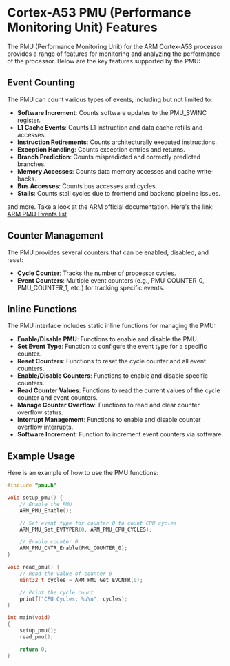# Cortex-A53 PMU (Performance Monitoring Unit) Features

The PMU (Performance Monitoring Unit) for the ARM Cortex-A53 processor provides a range of features for monitoring and analyzing the performance of the processor. Below are the key features supported by the PMU:

## Event Counting

The PMU can count various types of events, including but not limited to:
- **Software Increment**: Counts software updates to the PMU_SWINC register.
- **L1 Cache Events**: Counts L1 instruction and data cache refills and accesses.
- **Instruction Retirements**: Counts architecturally executed instructions.
- **Exception Handling**: Counts exception entries and returns.
- **Branch Prediction**: Counts mispredicted and correctly predicted branches.
- **Memory Accesses**: Counts data memory accesses and cache write-backs.
- **Bus Accesses**: Counts bus accesses and cycles.
- **Stalls**: Counts stall cycles due to frontend and backend pipeline issues.

and more. Take a look at the ARM official documentation. Here's the link:
[ARM PMU Events list](https://developer.arm.com/documentation/ddi0500/j/Performance-Monitor-Unit/Events)

## Counter Management

The PMU provides several counters that can be enabled, disabled, and reset:
- **Cycle Counter**: Tracks the number of processor cycles.
- **Event Counters**: Multiple event counters (e.g., PMU_COUNTER_0, PMU_COUNTER_1, etc.) for tracking specific events.

## Inline Functions

The PMU interface includes static inline functions for managing the PMU:
- **Enable/Disable PMU**: Functions to enable and disable the PMU.
- **Set Event Type**: Function to configure the event type for a specific counter.
- **Reset Counters**: Functions to reset the cycle counter and all event counters.
- **Enable/Disable Counters**: Functions to enable and disable specific counters.
- **Read Counter Values**: Functions to read the current values of the cycle counter and event counters.
- **Manage Counter Overflow**: Functions to read and clear counter overflow status.
- **Interrupt Management**: Functions to enable and disable counter overflow interrupts.
- **Software Increment**: Function to increment event counters via software.

## Example Usage

Here is an example of how to use the PMU functions:

```cpp
#include "pmu.h"

void setup_pmu() {
    // Enable the PMU
    ARM_PMU_Enable();

    // Set event type for counter 0 to count CPU cycles
    ARM_PMU_Set_EVTYPER(0, ARM_PMU_CPU_CYCLES);

    // Enable counter 0
    ARM_PMU_CNTR_Enable(PMU_COUNTER_0);
}

void read_pmu() {
    // Read the value of counter 0
    uint32_t cycles = ARM_PMU_Get_EVCNTR(0);

    // Print the cycle count
    printf("CPU Cycles: %u\n", cycles);
}

int main(void) 
{
    setup_pmu();
    read_pmu();

    return 0;
}

```
